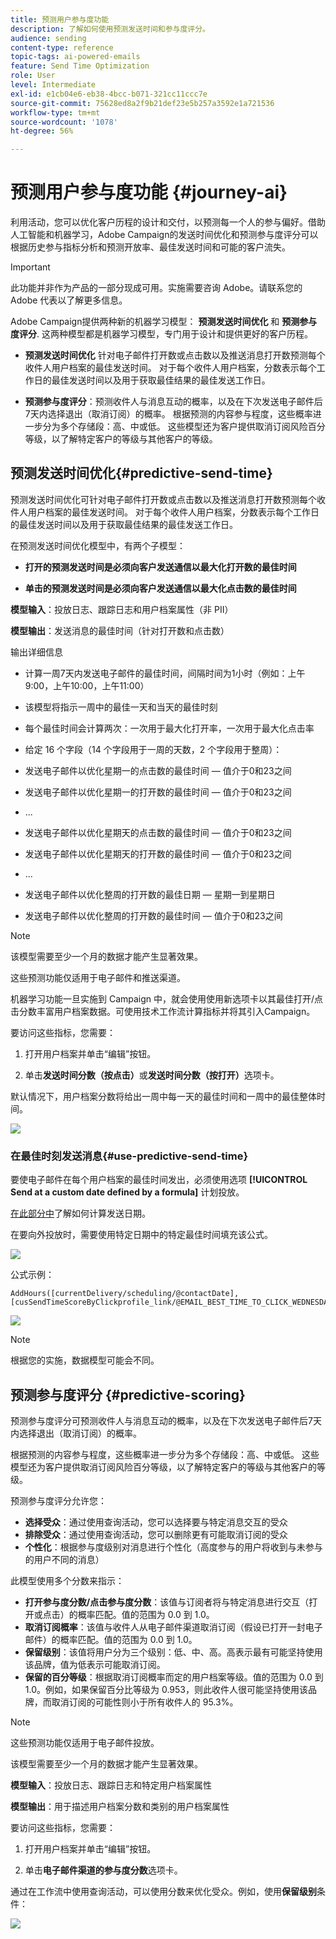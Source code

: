 ```yaml
---
title: 预测用户参与度功能
description: 了解如何使用预测发送时间和参与度评分。
audience: sending
content-type: reference
topic-tags: ai-powered-emails
feature: Send Time Optimization
role: User
level: Intermediate
exl-id: e1cb04e6-eb38-4bcc-b071-321cc11ccc7e
source-git-commit: 75628ed8a2f9b21def23e5b257a3592e1a721536
workflow-type: tm+mt
source-wordcount: '1078'
ht-degree: 56%

---
```


# 预测用户参与度功能 {#journey-ai}

利用活动，您可以优化客户历程的设计和交付，以预测每一个人的参与偏好。借助人工智能和机器学习，Adobe Campaign的发送时间优化和预测参与度评分可以根据历史参与指标分析和预测开放率、最佳发送时间和可能的客户流失。

>[!IMPORTANT]
>
>此功能并非作为产品的一部分现成可用。实施需要咨询 Adobe。请联系您的 Adobe 代表以了解更多信息。

Adobe Campaign提供两种新的机器学习模型： **预测发送时间优化** 和 **预测参与度评分**. 这两种模型都是机器学习模型，专门用于设计和提供更好的客户历程。

* **预测发送时间优化** 针对电子邮件打开数或点击数以及推送消息打开数预测每个收件人用户档案的最佳发送时间。 对于每个收件人用户档案，分数表示每个工作日的最佳发送时间以及用于获取最佳结果的最佳发送工作日。

* **预测参与度评分**：预测收件人与消息互动的概率，以及在下次发送电子邮件后7天内选择退出（取消订阅）的概率。 根据预测的内容参与程度，这些概率进一步分为多个存储段：高、中或低。 这些模型还为客户提供取消订阅风险百分等级，以了解特定客户的等级与其他客户的等级。

## 预测发送时间优化{#predictive-send-time}

预测发送时间优化可针对电子邮件打开数或点击数以及推送消息打开数预测每个收件人用户档案的最佳发送时间。 对于每个收件人用户档案，分数表示每个工作日的最佳发送时间以及用于获取最佳结果的最佳发送工作日。

在预测发送时间优化模型中，有两个子模型：

* **打开的预测发送时间是必须向客户发送通信以最大化打开数的最佳时间**

* **单击的预测发送时间是必须向客户发送通信以最大化点击数的最佳时间**

**模型输入**：投放日志、跟踪日志和用户档案属性（非 PII）

**模型输出**：发送消息的最佳时间（针对打开数和点击数）

输出详细信息

* 计算一周7天内发送电子邮件的最佳时间，间隔时间为1小时（例如：上午9:00，上午10:00，上午11:00）
* 该模型将指示一周中的最佳一天和当天的最佳时刻
* 每个最佳时间会计算两次：一次用于最大化打开率，一次用于最大化点击率
* 给定 16 个字段（14 个字段用于一周的天数，2 个字段用于整周）：

* 发送电子邮件以优化星期一的点击数的最佳时间 — 值介于0和23之间

* 发送电子邮件以优化星期一的打开数的最佳时间 — 值介于0和23之间
* ...
* 发送电子邮件以优化星期天的点击数的最佳时间 — 值介于0和23之间
* 发送电子邮件以优化星期天的打开数的最佳时间 — 值介于0和23之间
* ...
* 发送电子邮件以优化整周的打开数的最佳日期 — 星期一到星期日
* 发送电子邮件以优化整周的打开数的最佳时间 — 值介于0和23之间

>[!NOTE]
>
>该模型需要至少一个月的数据才能产生显著效果。
>
>这些预测功能仅适用于电子邮件和推送渠道。

机器学习功能一旦实施到 Campaign 中，就会使用使用新选项卡以其最佳打开/点击分数丰富用户档案数据。可使用技术工作流计算指标并将其引入Campaign。

要访问这些指标，您需要：

1. 打开用户档案并单击“编辑”按钮。

1. 单击&#x200B;**发送时间分数（按点击）**&#x200B;或&#x200B;**发送时间分数（按打开）**&#x200B;选项卡。

默认情况下，用户档案分数将给出一周中每一天的最佳时间和一周中的最佳整体时间。

![](assets/do-not-localize/SendTimeScore.png)

### 在最佳时刻发送消息{#use-predictive-send-time}

要使电子邮件在每个用户档案的最佳时间发出，必须使用选项 **[!UICONTROL Send at a custom date defined by a formula]** 计划投放。


[在此部分中](../../sending/using/computing-the-sending-date.md)了解如何计算发送日期。

在要向外投放时，需要使用特定日期中的特定最佳时间填充该公式。

![](assets/do-not-localize/ComputeSendingDate.png)

公式示例：

```
AddHours([currentDelivery/scheduling/@contactDate],
[cusSendTimeScoreByClickprofile_link/@EMAIL_BEST_TIME_TO_CLICK_WEDNESDAY])
```

![](assets/do-not-localize/SendingDateFormula.png)

>[!NOTE]
>
>根据您的实施，数据模型可能会不同。

## 预测参与度评分 {#predictive-scoring}

预测参与度评分可预测收件人与消息互动的概率，以及在下次发送电子邮件后7天内选择退出（取消订阅）的概率。

根据预测的内容参与程度，这些概率进一步分为多个存储段：高、中或低。 这些模型还为客户提供取消订阅风险百分等级，以了解特定客户的等级与其他客户的等级。

预测参与度评分允许您：

* **选择受众**：通过使用查询活动，您可以选择要与特定消息交互的受众
* **排除受众**：通过使用查询活动，您可以删除更有可能取消订阅的受众
* **个性化**：根据参与度级别对消息进行个性化（高度参与的用户将收到与未参与的用户不同的消息）

此模型使用多个分数来指示：

* **打开参与度分数/点击参与度分数**：该值与订阅者将与特定消息进行交互（打开或点击）的概率匹配。值的范围为 0.0 到 1.0。
* **取消订阅概率**：该值与收件人从电子邮件渠道取消订阅（假设已打开一封电子邮件）的概率匹配。值的范围为 0.0 到 1.0。
* **保留级别**：该值将用户分为三个级别：低、中、高。高表示最有可能坚持使用该品牌，值为低表示可能取消订阅。
* **保留的百分等级**：根据取消订阅概率而定的用户档案等级。值的范围为 0.0 到 1.0。例如，如果保留百分比等级为 0.953，则此收件人很可能坚持使用该品牌，而取消订阅的可能性则小于所有收件人的 95.3%。

>[!NOTE]
>
>这些预测功能仅适用于电子邮件投放。
>
>该模型需要至少一个月的数据才能产生显著效果。

**模型输入**：投放日志、跟踪日志和特定用户档案属性

**模型输出**：用于描述用户档案分数和类别的用户档案属性

要访问这些指标，您需要：

1. 打开用户档案并单击“编辑”按钮。

1. 单击&#x200B;**电子邮件渠道的参与度分数**&#x200B;选项卡。

通过在工作流中使用查询活动，可以使用分数来优化受众。例如，使用&#x200B;**保留级别**&#x200B;条件：

![](assets/do-not-localize/predictive_score_query.png)